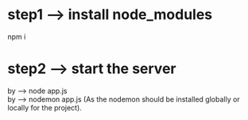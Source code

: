 # step1 --> install node_modules
npm i

# step2 --> start the server
by --> node app.js      
by --> nodemon app.js (As the nodemon should be installed globally or locally for the project).
